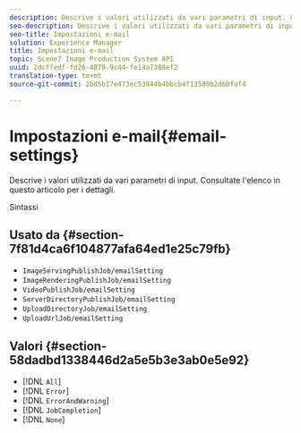 ```yaml
---
description: Descrive i valori utilizzati da vari parametri di input. Consultate l'elenco in questo articolo per i dettagli.
seo-description: Descrive i valori utilizzati da vari parametri di input. Consultate l'elenco in questo articolo per i dettagli.
seo-title: Impostazioni e-mail
solution: Experience Manager
title: Impostazioni e-mail
topic: Scene7 Image Production System API
uuid: 2dcffedf-fd26-4878-9c44-fe14a7388ef2
translation-type: tm+mt
source-git-commit: 2bd5b17e473ec53844b4bbcb4f13580b2d6bfaf4

---
```



# Impostazioni e-mail{#email-settings}

Descrive i valori utilizzati da vari parametri di input. Consultate l&#39;elenco in questo articolo per i dettagli.

Sintassi

## Usato da {#section-7f81d4ca6f104877afa64ed1e25c79fb}

* `ImageServingPublishJob/emailSetting`
* `ImageRenderingPublishJob/emailSetting`
* `VideoPublishJob/emailSetting`
* `ServerDirectoryPublishJob/emailSetting`
* `UploadDirectoryJob/emailSetting`
* `UploadUrlJob/emailSetting`

## Valori {#section-58dadbd1338446d2a5e5b3e3ab0e5e92}

* [!DNL `All`]
* [!DNL `Error`]
* [!DNL `ErrorAndWarning`]
* [!DNL `JobCompletion`]
* [!DNL `None`]

